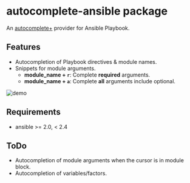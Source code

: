 # autocomplete-ansible package

An [autocomplete+](https://github.com/atom/autocomplete-plus) provider for Ansible Playbook.

## Features
* Autocompletion of Playbook directives & module names.
* Snippets for module arguments.
  * **module_name + `r`**: Complete **required** arguments.
  * **module_name + `a`**: Complete **all** arguments include optional.

![demo](https://cloud.githubusercontent.com/assets/1086022/16838450/1c3d368a-4a04-11e6-9775-64de7bf19dc2.gif)

## Requirements
* ansible >= 2.0, < 2.4

## ToDo
* Autocompletion of module arguments when the cursor is in module block.
* Autocompletion of variables/factors.
